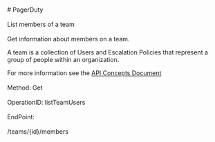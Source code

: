 <br>#     PagerDuty</br>
<br>List members of a team</br>
<br>Get information about members on a team.

A team is a collection of Users and Escalation Policies that represent a group of people within an organization.

For more information see the [API Concepts Document](../../docs/CONCEPTS.md#teams)
</br>
<br>Method: Get</br>
<br>OperationID: listTeamUsers</br>
<br>EndPoint:</br>
<br>/teams/{id}/members</br>
